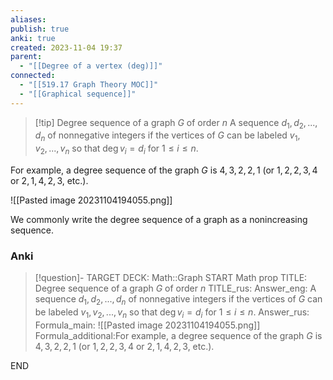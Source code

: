 ```yaml
---
aliases: 
publish: true
anki: true
created: 2023-11-04 19:37
parent:
  - "[[Degree of a vertex (deg)]]"
connected:
  - "[[519.17 Graph Theory MOC]]"
  - "[[Graphical sequence]]"
---
```


> [!tip] Degree sequence of a graph $G$ of order $n$ 
A sequence $d_1, d_2, . . . , d_n$ of nonnegative integers
if the vertices of $G$ can be labeled $v_1,v_2,...,v_n$ so that $\deg v_i = d_i$ for $1 ≤ i ≤ n$.

For example, a degree sequence of the graph $G$  is $4,3,2,2,1$ (or $1,2,2,3,4$ or $2,1,4,2,3$, etc.). 

![[Pasted image 20231104194055.png]]


We commonly write the degree sequence of a graph as a nonincreasing sequence.

### Anki
> [!question]-
TARGET DECK: Math::Graph
START
Math prop
TITLE: Degree sequence of a graph $G$ of order $n$ 
TITLE_rus: 
Answer_eng: A sequence $d_1, d_2, . . . , d_n$ of nonnegative integers
if the vertices of $G$ can be labeled $v_1,v_2,...,v_n$ so that $\deg v_i = d_i$ for $1 ≤ i ≤ n$.
Answer_rus: 
Formula_main: ![[Pasted image 20231104194055.png]]
Formula_additional:For example, a degree sequence of the graph $G$  is $4,3,2,2,1$ (or $1,2,2,3,4$ or $2,1,4,2,3$, etc.). 
<!--ID: 1699131944477-->
END










